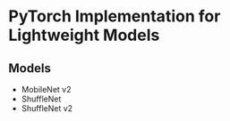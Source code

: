 # PyTorch Implementation for Lightweight Models

## Models
* MobileNet v2
* ShuffleNet
* ShuffleNet v2
